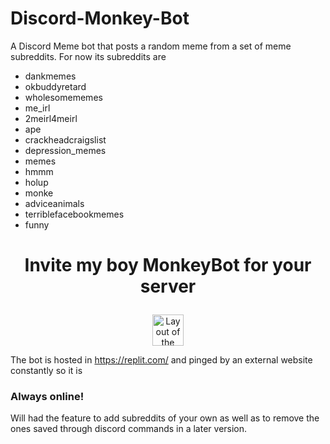 # Discord-Monkey-Bot
A Discord Meme bot that posts a random meme from a set of meme subreddits.
For now its subreddits are 
* dankmemes
* okbuddyretard
* wholesomememes
* me_irl
* 2meirl4meirl
* ape
* crackheadcraigslist
* depression_memes
* memes
* hmmm
* holup
* monke
* adviceanimals
* terriblefacebookmemes
* funny

# <p align="center"> Invite my boy MonkeyBot for your server </p>
<a href="https://discord.com/api/oauth2/authorize?client_id=880865666708701226&permissions=259846043712&scope=bot">
         <p align="center">
          <img src="https://i.imgur.com/5ExxUUc.png" width="50" height="50" alt="Layout of the website">
         </p>
</a>

The bot is hosted in https://replit.com/ and pinged by an external website constantly so it is 
 ### Always online! 

Will had the feature to add subreddits of your own as well as to remove the ones saved through discord commands in a later version.

